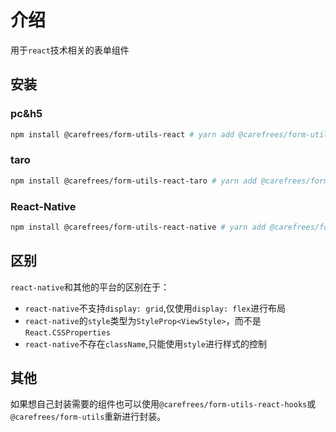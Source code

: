 # 介绍

用于`react`技术相关的表单组件

## 安装

### pc&h5

```bash
npm install @carefrees/form-utils-react # yarn add @carefrees/form-utils-react # pnpm add @carefrees/form-utils-react
```

### taro

```bash
npm install @carefrees/form-utils-react-taro # yarn add @carefrees/form-utils-react-taro # pnpm add @carefrees/form-utils-react-taro
```

### React-Native

```bash
npm install @carefrees/form-utils-react-native # yarn add @carefrees/form-utils-react-native # pnpm add @carefrees/form-utils-react-native
```

## 区别

`react-native`和其他的平台的区别在于：

- `react-native`不支持`display: grid`,仅使用`display: flex`进行布局
- `react-native`的`style`类型为`StyleProp<ViewStyle>`，而不是`React.CSSProperties`
- `react-native`不存在`className`,只能使用`style`进行样式的控制

## 其他

如果想自己封装需要的组件也可以使用`@carefrees/form-utils-react-hooks`或`@carefrees/form-utils`重新进行封装。
